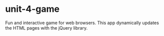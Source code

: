 # unit-4-game
Fun and interactive game for web browsers. This app dynamically updates the HTML pages with the jQuery library.
